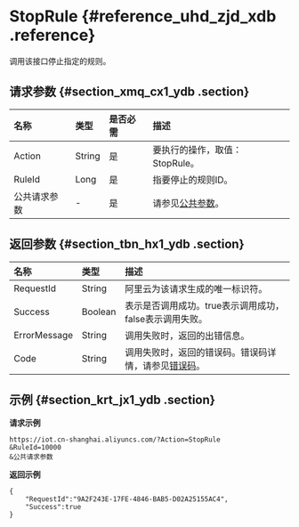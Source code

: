 # StopRule {#reference_uhd_zjd_xdb .reference}

调用该接口停止指定的规则。

## 请求参数 {#section_xmq_cx1_ydb .section}

|名称|类型|是否必需|描述|
|:-|:-|:---|:-|
|Action|String|是|要执行的操作，取值：StopRule。|
|RuleId|Long|是|指要停止的规则ID。|
|公共请求参数|-|是|请参见[公共参数](intl.zh-CN/云端开发指南/云端API参考/公共参数.md#)。|

## 返回参数 {#section_tbn_hx1_ydb .section}

|名称|类型|描述|
|:-|:-|:-|
|RequestId|String|阿里云为该请求生成的唯一标识符。|
|Success|Boolean|表示是否调用成功。true表示调用成功，false表示调用失败。|
|ErrorMessage|String|调用失败时，返回的出错信息。|
|Code|String|调用失败时，返回的错误码。错误码详情，请参见[错误码](intl.zh-CN/云端开发指南/云端API参考/错误码.md#)。|

## 示例 {#section_krt_jx1_ydb .section}

**请求示例**

```
https://iot.cn-shanghai.aliyuncs.com/?Action=StopRule
&RuleId=10000
&公共请求参数
```

**返回示例**

```
{
    "RequestId":"9A2F243E-17FE-4846-BAB5-D02A25155AC4",
    "Success":true
}
```


